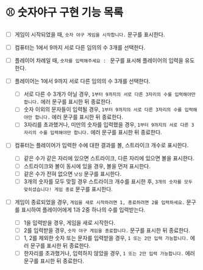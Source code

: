 # ⚾️ 숫자야구 구현 기능 목록

- [ ] 게임이 시작되었을 때, `숫자 야구 게임을 시작합니다.` 문구를 표시한다.
- [ ] 컴퓨터는 1에서 9까지 서로 다른 임의의 수 3개를 선택한다.
- [ ] 플레이어 차례일 때, `숫자를 입력해주세요 : ` 문구를 표시해 플레이어의 입력을 유도한다.

- [ ] 플레이어는 1에서 9까지 서로 다른 임의의 수 3개를 선택한다.

  - [ ] 서로 다른 수 3개가 아닐 경우, `1부터 9까지의 서로 다른 3자리의 수를 입력해야만 합니다.` 에러 문구를 표시한 뒤 종료한다.
  - [ ] 숫자 이외의 문자들이 입력될 경우, `1부터 9까지의 서로 다른 3자리의 수를 입력해야만 합니다.` 에러 문구를 표시한 뒤 종료한다.
  - [ ] 3자리를 초과했거나, 미만의 숫자를 입력했을 경우, `1부터 9까지의 서로 다른 3자리의 수를 입력해야만 합니다.` 에러 문구를 표시한 뒤 종료한다.

- [ ] 컴퓨터는 플레이어가 입력한 수에 대한 결과를 볼, 스트라이크 개수로 표시한다.

  - [ ] 같은 수가 같은 자리에 있으면 스트라이크, 다른 자리에 있으면 볼을 표시한다.
  - [ ] 스트라이크와 볼이 동시에 있을 경우, 볼을 먼저 표시한다.
  - [ ] 같은 수가 전혀 없으면 `낫싱` 문구를 표시한다.
  - [ ] 3개의 숫자를 모두 맞힐 경우 스트라이크 개수를 표시한 후, `3개의 숫자를 모두 맞히셨습니다! 게임 종료` 문구를 표시한다.

- [ ] 게임이 종료되었을 경우, `게임을 새로 시작하려면 1, 종료하려면 2를 입력하세요.` 문구를 표시하여 플레이어에게 1과 2중 하나의 수를 입력받는다.
  - [ ] 1을 입력받을 경우, 게임을 새로 시작한다.
  - [ ] 2를 입력받을 경우, `숫자 야구 게임을 종료합니다.` 문구를 표시한 뒤 종료한다.
  - [ ] 1, 2를 제외한 숫자 또는 문자를 입력받을 경우, `1 또는 2만 입력 가능합니다.` 에러 문구를 표시한 뒤 종료한다.
  - [ ] 한자리를 초과했거나, 입력하지 않았을 경우, `1 또는 2만 입력 가능합니다.` 에러 문구를 표시한 뒤 종료한다.
